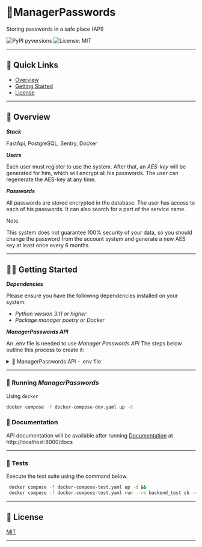 # 🔐ManagerPasswords

Storing passwords in a safe place (API)

![PyPI pyversions](https://img.shields.io/badge/python-3.11-blue)
![License: MIT](https://img.shields.io/github/license/eli64s/readme-ai?color=blueviolet)

---

## 🔗 Quick Links
* [Overview](#-overview)
* [Getting Started](#-getting-started)
* [License](#-license)

---

## 🔭 Overview
***Stack***

FastApi, PostgreSQL, Sentry, Docker

***Users***

Each user must register to use the system. After that, an <em>AES-key</em>
will be generated for him, which will encrypt all his passwords.
The user can regenerate the AES-key at any time.

***Passwords***

All passwords are stored encrypted in the database.
The user has access to each of his passwords.
It can also search for a part of the service name.
> [!NOTE]
>
>This system does not guarantee 100% security of your data,
> so you should change the password from the account system and generate a new
> AES key at least once every 6 months.
>
---
## 👩‍💻 Getting Started

***Dependencies***

Please ensure you have the following dependencies installed on your system:

- *Python version 3.11 or higher*
- *Package manager poetry or Docker*


***ManagerPasswords API***

An  .env file is needed to use *Manager Passwords API*
The steps below outline this process to create it:

<details closed><summary>🔐 ManagerPasswords API - .env file</summary>
You need to create variables to connect to the database in the .env file

For example:

- *POSTGRES_USER: postgres_user*
- *POSTGRES_PASSWORD: postgres_password*
- *POSTGRES_DB: postgres_db*
- *POSTGRES_PORT: 5432*

You should also connect this project to [Sentry](https://sentry.io/) and add SENTRY_URL to the .env file

For example:
- *SENTRY_URL: https://eec20034949b2b27dc10652f4cef5d46@o4506314416521216.ingest.sentry.io/454243420649984*

You can also specify your secret key in the settings file for JWT auth

For example:
- *SECRET_KEY: str = env.str("SECRET_KEY", default="your_secret_key")*
</details>

---
### 🚀 Running *ManagerPasswords*

Using `docker`

```bash
docker compose -f docker-compose-dev.yaml up -d
```

### 📝 Documentation

API documentation will be available after running
[Documentation](http://localhost:8000/docs) at http://localhost:8000/docs

---

### 🧪 Tests

Execute the test suite using the command below.

```bash
 docker compose -f docker-compose-test.yaml up -d &&
 docker compose -f docker-compose-test.yaml run --rm backend_test sh -c 'pytest'
```

---

## 📄 License

[MIT](https://github.com/eli64s/readme-ai/blob/main/LICENSE)

---
